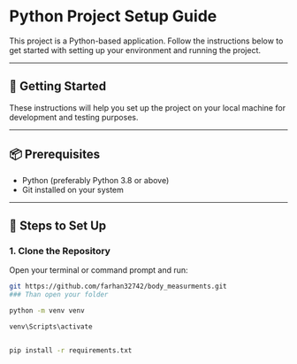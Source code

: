# Python Project Setup Guide

This project is a Python-based application. Follow the instructions below to get started with setting up your environment and running the project.

---

## 🚀 Getting Started

These instructions will help you set up the project on your local machine for development and testing purposes.

---

## 📦 Prerequisites

- Python (preferably Python 3.8 or above)
- Git installed on your system

---

## 🧩 Steps to Set Up

### 1. Clone the Repository

Open your terminal or command prompt and run:

```bash
git https://github.com/farhan32742/body_measurments.git
### Than open your folder

python -m venv venv

venv\Scripts\activate


pip install -r requirements.txt






